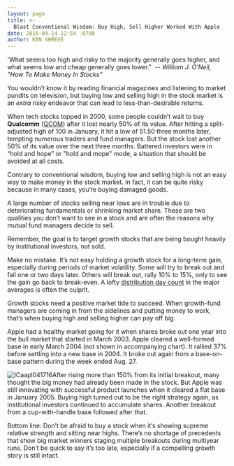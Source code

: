 ```yaml
---
layout: page
title: >-
  Blast Conventional Wisdom: Buy High, Sell Higher Worked With Apple
date: 2016-04-14 12:54 -0700
author: KEN SHREVE
---
```





'What seems too high and risky to the majority generally goes higher, and what seems low and cheap generally goes lower."  -- *William J. O’Neil, "How To Make Money In Stocks"*


You wouldn’t know it by reading financial magazines and listening to market pundits on television, but buying low and selling high in the stock market is an *extra risky* endeavor that can lead to less-than-desirable returns.


When tech stocks topped in 2000, some people couldn’t wait to buy **Qualcomm** ([QCOM](https://research.investors.com/quote.aspx?symbol=QCOM)) after it lost nearly 50% of its value. After hitting a split-adjusted high of 100 in January, it hit a low of 51.50 three months later, tempting numerous traders and fund managers. But the stock lost another 50% of its value over the next three months. Battered investors were in “hold and hope” or "hold and mope" mode, a situation that should be avoided at all costs.


Contrary to conventional wisdom, buying low and selling high is not an easy way to make money in the stock market. In fact, it can be quite risky because in many cases, you’re buying damaged goods.


A large number of stocks selling near lows are in trouble due to deteriorating fundamentals or shrinking market share. These are two qualities you don’t want to see in a stock and are often the reasons why mutual fund managers decide to sell.


Remember, the goal is to target growth stocks that are being bought heavily by institutional investors, not sold.


Make no mistake. It’s not easy holding a growth stock for a long-term gain, especially during periods of market volatility. Some will try to break out and fail one or two days later. Others will break out, rally 10% to 15%, only to see the gain go back to break-even. A lofty [distribution day count](http://education.investors.com/courselandingpage.aspx?id=735764) in the major averages is often the culprit.


Growth stocks need a positive market tide to succeed. When growth-fund managers are coming in from the sidelines and putting money to work, that’s when buying high and selling higher can pay off big.


Apple had a healthy market going for it when shares broke out one year into the bull market that started in March 2003. Apple cleared a well-formed base in early March 2004 (not shown in accompanying chart). It rallied 37% before settling into a new base in 2004. It broke out again from a base-on-base pattern during the week ended Aug. 27.


![ICaapl041716](https://www.investors.com/wp-content/uploads/2016/04/ICaapl041716-1024x544.jpg)After rising more than 150% from its initial breakout, many thought the big money had already been made in the stock. But Apple was still innovating with successful product launches when it cleared a flat base in January 2005. Buying high turned out to be the right strategy again, as institutional investors continued to accumulate shares. Another breakout from a cup-with-handle base followed after that.


Bottom line: Don’t be afraid to buy a stock when it’s showing supreme relative strength and sitting near highs. There’s no shortage of precedents that show big market winners staging multiple breakouts during multiyear runs. Don’t be quick to say it’s too late, especially if a compelling growth story is still intact.




